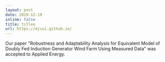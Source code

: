 ```yaml
---
layout: post
date: 2019-12-19
inline: false
title: titlee
url: https://mjcui.github.io/
---
```


Our paper "Robustness and Adaptability Analysis for Equivalent Model of Doubly Fed Induction Generator Wind Farm Using Measured Data" was accepted to Applied Energy. <!--:sparkles: :smile:-->
